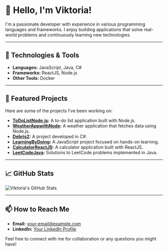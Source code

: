 # 👋 Hello, I'm Viktoria!

I'm a passionate developer with experience in various programming languages and frameworks. I enjoy building applications that solve real-world problems and continuously learning new technologies.

---

## 🔧 Technologies & Tools
- **Languages:** JavaScript, Java, C#
- **Frameworks:** ReactJS, Node.js
- **Other Tools:** Docker

---

## 📂 Featured Projects
Here are some of the projects I've been working on:

- **[ToDoListNode.js](https://github.com/Viktoria43/ToDoListNode.js):** A to-do list application built with Node.js.
- **[WeatherAppwithNode](https://github.com/Viktoria43/WeatherAppwithNode):** A weather application that fetches data using Node.js.
- **[Debris2](https://github.com/Viktoria43/Debris2):** A project developed in C#.
- **[LearningByDoing](https://github.com/Viktoria43/LearningByDoing):** A JavaScript project focused on hands-on learning.
- **[CalculatorReactJS](https://github.com/Viktoria43/CalculatorReactJS):** A calculator application built with ReactJS.
- **[LeetCodeJava](https://github.com/Viktoria43/LeetCodeJava):** Solutions to LeetCode problems implemented in Java.

---

## 📈 GitHub Stats
![Viktoria's GitHub Stats](https://github-readme-stats.vercel.app/api?username=Viktoria43&show_icons=true&theme=radical)

---

## 📫 How to Reach Me
- **Email:** [your-email@example.com](mailto:your-email@example.com)
- **LinkedIn:** [Your LinkedIn Profile](https://www.linkedin.com/in/your-profile)

Feel free to connect with me for collaboration or any questions you might have!
